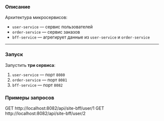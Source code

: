 
### Описание

Архитектура микросервисов:

- `user-service` — сервис пользователей
- `order-service` — сервис заказов
- `bff-service` — агрегирует данные из `user-service` и `order-service`

---

### Запуск

Запустить **три сервиса**:

1. `user-service` — порт `8080`
2. `order-service` — порт `8081`
3. `bff-service` — порт `8082`

### Примеры запросов

GET http://localhost:8082/api/site-bff/user/1
GET http://localhost:8082/api/site-bff/user/2